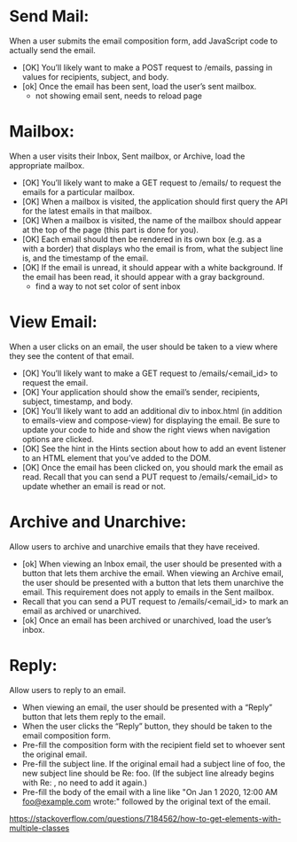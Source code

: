 # Send Mail: 
When a user submits the email composition form, add JavaScript code to actually send the email.
- [OK] You’ll likely want to make a POST request to /emails, passing in values for recipients, subject, and body.
- [ok] Once the email has been sent, load the user’s sent mailbox.
  * not showing email sent, needs to reload page 
  
# Mailbox: 
When a user visits their Inbox, Sent mailbox, or Archive, load the appropriate mailbox.
- [OK] You’ll likely want to make a GET request to /emails/<mailbox> to request the emails for a particular mailbox.
- [OK] When a mailbox is visited, the application should first query the API for the latest emails in that mailbox.
- [OK] When a mailbox is visited, the name of the mailbox should appear at the top of the page (this part is done for you).
- [OK] Each email should then be rendered in its own box (e.g. as a <div> with a border) that displays who the email is from, what the subject line is, and the timestamp of the email.
- [OK] If the email is unread, it should appear with a white background. If the email has been read, it should appear with a gray background.
    * find a way to not set color of sent inbox

# View Email: 
When a user clicks on an email, the user should be taken to a view where they see the content of that email.
- [OK] You’ll likely want to make a GET request to /emails/<email_id> to request the email.
- [OK] Your application should show the email’s sender, recipients, subject, timestamp, and body.
- [OK]  You’ll likely want to add an additional div to inbox.html (in addition to emails-view and compose-view) for displaying the email. Be sure to update your code to hide and show the right views when navigation options are clicked.
- [OK] See the hint in the Hints section about how to add an event listener to an HTML element that you’ve added to the DOM.
- [OK] Once the email has been clicked on, you should mark the email as read. Recall that you can send a PUT request to /emails/<email_id> to update whether an email is read or not.

# Archive and Unarchive: 
Allow users to archive and unarchive emails that they have received.
- [ok] When viewing an Inbox email, the user should be presented with a button that lets them archive the email. When viewing an Archive email, the user should be presented with a button that lets them unarchive the email. This requirement does not apply to emails in the Sent mailbox.
- Recall that you can send a PUT request to /emails/<email_id> to mark an email as archived or unarchived.
- [ok] Once an email has been archived or unarchived, load the user’s inbox.

# Reply: 
Allow users to reply to an email.
- When viewing an email, the user should be presented with a “Reply” button that lets them reply to the email.
- When the user clicks the “Reply” button, they should be taken to the email composition form.
- Pre-fill the composition form with the recipient field set to whoever sent the original email.
- Pre-fill the subject line. If the original email had a subject line of foo, the new subject line should be Re: foo. (If the subject line already begins with Re: , no need to add it again.)
- Pre-fill the body of the email with a line like "On Jan 1 2020, 12:00 AM foo@example.com wrote:" followed by the original text of the email.


https://stackoverflow.com/questions/7184562/how-to-get-elements-with-multiple-classes
